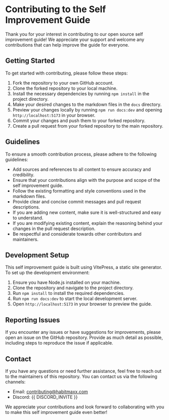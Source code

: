 # Contributing to the Self Improvement Guide

Thank you for your interest in contributing to our open source self improvement guide! We appreciate your support and welcome any contributions that can help improve the guide for everyone.

## Getting Started

To get started with contributing, please follow these steps:

1. Fork the repository to your own GitHub account.
2. Clone the forked repository to your local machine.
3. Install the necessary dependencies by running `npm install` in the project directory.
4. Make your desired changes to the markdown files in the `docs` directory.
5. Preview your changes locally by running `npm run docs:dev` and opening `http://localhost:5173` in your browser.
6. Commit your changes and push them to your forked repository.
7. Create a pull request from your forked repository to the main repository.

## Guidelines

To ensure a smooth contribution process, please adhere to the following guidelines:

-   Add sources and references to all content to ensure accuracy and credibility.
-   Ensure that your contributions align with the purpose and scope of the self improvement guide.
-   Follow the existing formatting and style conventions used in the markdown files.
-   Provide clear and concise commit messages and pull request descriptions.
-   If you are adding new content, make sure it is well-structured and easy to understand.
-   If you are modifying existing content, explain the reasoning behind your changes in the pull request description.
-   Be respectful and considerate towards other contributors and maintainers.

## Development Setup

This self improvement guide is built using VitePress, a static site generator. To set up the development environment:

1. Ensure you have Node.js installed on your machine.
2. Clone the repository and navigate to the project directory.
3. Run `npm install` to install the required dependencies.
4. Run `npm run docs:dev` to start the local development server.
5. Open `http://localhost:5173` in your browser to preview the guide.

## Reporting Issues

If you encounter any issues or have suggestions for improvements, please open an issue on the GitHub repository. Provide as much detail as possible, including steps to reproduce the issue if applicable.

## Contact

If you have any questions or need further assistance, feel free to reach out to the maintainers of this repository. You can contact us via the following channels:

<script setup>
import { DISCORD_INVITE } from '../consts'
</script>

-   Email: contributing@habitmaxx.com
-   Discord: <a :href="DISCORD_INVITE">{{ DISCORD_INVITE }}</a>

We appreciate your contributions and look forward to collaborating with you to make this self improvement guide even better!
